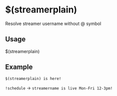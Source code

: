 # $(streamerplain)
Resolve streamer username without @ symbol

## Usage
$(streamerplain)

## Example
    $(streamerplain) is here!

`!schedule` -> `streamername is live Mon-Fri 12-3pm!`
